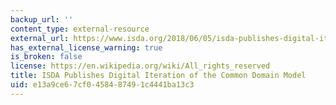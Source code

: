 ```yaml
---
backup_url: ''
content_type: external-resource
external_url: https://www.isda.org/2018/06/05/isda-publishes-digital-iteration-of-the-common-domain-model/
has_external_license_warning: true
is_broken: false
license: https://en.wikipedia.org/wiki/All_rights_reserved
title: ISDA Publishes Digital Iteration of the Common Domain Model
uid: e13a9ce6-7cf0-4584-8749-1c4441ba13c3
---
```

